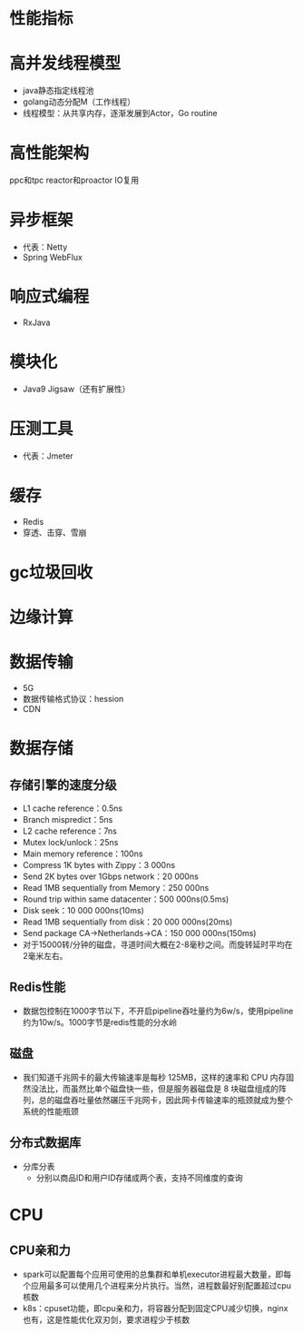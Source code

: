 # 性能指标

# 高并发线程模型
* java静态指定线程池
* golang动态分配M（工作线程）
* 线程模型：从共享内存，逐渐发展到Actor，Go routine

# 高性能架构
ppc和tpc
reactor和proactor
IO复用


# 异步框架
* 代表：Netty
* Spring WebFlux

# 响应式编程
* RxJava

# 模块化
* Java9 Jigsaw（还有扩展性）

# 压测工具
* 代表：Jmeter

# 缓存
* Redis
* 穿透、击穿、雪崩

# gc垃圾回收

# 边缘计算

# 数据传输
* 5G
* 数据传输格式协议：hession
* CDN

# 数据存储
## 存储引擎的速度分级
* L1 cache reference：0.5ns
* Branch mispredict：5ns
* L2 cache reference：7ns
* Mutex lock/unlock：25ns
* Main memory reference：100ns
* Compress 1K bytes with Zippy：3 000ns
* Send 2K bytes over 1Gbps network：20 000ns
* Read 1MB sequentially from Memory：250 000ns
* Round trip within same datacenter：500 000ns(0.5ms)
* Disk seek：10 000 000ns(10ms)
* Read 1MB sequentially from disk：20 000 000ns(20ms)
* Send package CA->Netherlands->CA：150 000 000ns(150ms)
* 对于15000转/分钟的磁盘，寻道时间大概在2-8毫秒之间。而旋转延时平均在2毫米左右。

## Redis性能
* 数据包控制在1000字节以下，不开启pipeline吞吐量约为6w/s，使用pipeline约为10w/s。1000字节是redis性能的分水岭

## 磁盘
* 我们知道千兆网卡的最大传输速率是每秒 125MB，这样的速率和 CPU 内存固然没法比，而虽然比单个磁盘快一些，但是服务器磁盘是 8 块磁盘组成的阵列，总的磁盘吞吐量依然碾压千兆网卡，因此网卡传输速率的瓶颈就成为整个系统的性能瓶颈

## 分布式数据库
* 分库分表
    * 分别以商品ID和用户ID存储成两个表，支持不同维度的查询


# CPU
## CPU亲和力
* spark可以配置每个应用可使用的总集群和单机executor进程最大数量，即每个应用最多可以使用几个进程来分片执行。当然，进程数最好别配置超过cpu核数
* k8s：cpuset功能，即cpu亲和力，将容器分配到固定CPU减少切换，nginx也有，这是性能优化双刃剑，要求进程少于核数
